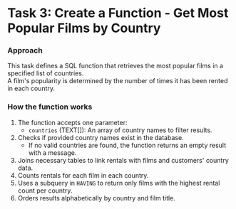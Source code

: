 # Task 3: Create a Function - Get Most Popular Films by Country  

### Approach  
This task defines a SQL function that retrieves the most popular films in a specified list of countries.  
A film's popularity is determined by the number of times it has been rented in each country.  

### How the function works  
1. The function accepts one parameter:  
   - `countries` (TEXT[]): An array of country names to filter results.  
2. Checks if provided country names exist in the database.  
   - If no valid countries are found, the function returns an empty result with a message.  
3. Joins necessary tables to link rentals with films and customers' country data.  
4. Counts rentals for each film in each country.  
5. Uses a subquery in `HAVING` to return only films with the highest rental count per country.  
6. Orders results alphabetically by country and film title.  
